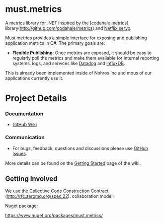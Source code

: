 # must.metrics

A metrics library for .NET inspired by the [codahale metrics]
library(http://github.com/codahale/metrics) and [Netflix
servo](http://github.com/codahale/metrics).

Must metrics provides a simple interface for exposing and publishing application metrics in C#. The primary goals are:

* **Flexible Publishing**: Once metrics are exposed, it should be easy to regularly poll the metrics and make them available for internal reporting systems, logs, and services like [Datadog](https://www.datadoghq.com/) and [InfluxDB](https://influxdata.com/).

This is already been implemented inside of Nohros Inc and mous of our applications currently use it.

# Project Details

### Documentation

* [GitHub Wiki](https://github.com/nohros/must.metrics/wiki)

### Communication

* For bugs, feedback, questions and discussions please use [GitHub Issues](https://github.com/nohros/must.metrics/issues).

More details can be found on the [Getting Started](https://github.com/nohros/must.metrics/wiki/Getting-Started) page of the wiki.

## Getting Involved
We use the Collective Code Construction Contract (http://rfc.zeromq.org/spec:22).
collaboration model.

Nuget package:

https://www.nuget.org/packages/must.metrics/
